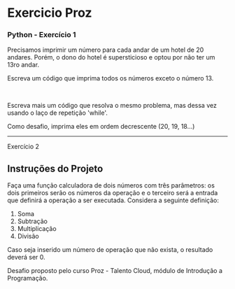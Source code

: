 # Exercicio Proz  

### Python - Exercício 1


Precisamos imprimir um número para cada andar de um hotel de 20 andares. Porém, o dono do hotel é supersticioso e optou por não ter um 13ro andar.



Escreva um código que imprima todos os números exceto o número 13.

​​​​​​​

Escreva mais um código que resolva o mesmo problema, mas dessa vez usando o laço de repetição 'while'.



Como desafio, imprima eles em ordem decrescente (20, 19, 18...)

-----------------------------------------------------------------------------------------------------------------------------------------------------

Exercício 2

## Instruções do Projeto

Faça uma função calculadora de dois números com três parâmetros: os dois primeiros serão os números da operação e o terceiro será a entrada que definirá a operação a ser executada. Considera a seguinte definição:

1. Soma    
2. Subtração    
3. Multiplicação     
4. Divisão

Caso seja inserido um número de operação que não exista, o resultado deverá ser 0.

Desafio proposto pelo curso Proz - Talento Cloud, módulo de Introdução a Programação.
